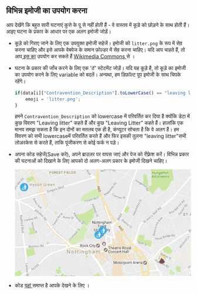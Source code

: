 ## विभिन्न इमोजी का उपयोग करना

आप देखेंगे कि बहुत सारी घटनाएं कुत्ते के पू से नहीं होती हैं - वे वास्तव में कूड़े को छोड़ने के साथ होती हैं। आइए घटना के प्रकार के आधार पर एक अलग इमोजी जोड़ें।

- कूड़े को गिराए जाने के लिए एक उपयुक्त इमोजी सहेजें। इमोजी को `litter.png` के रूप में सेव़ करना चाहिए और इसे आपके वेबपेज के समान फ़ोल्डर में सेव़ करना चाहिए। यदि आप चाहते हैं, तो आप[ इस का](resources/litter.png) उपयोग कर सकते हैं [ Wikimedia Commons ](https://commons.wikimedia.org/wiki/Emoji)से ।

- घटना के प्रकार की जाँच करने के लिए एक 'if' स्टेटमेंट जोड़ें। यदि यह कूड़े है, तो कूड़े का इमोजी का उपयोग करने के लिए variable को बदलें। अन्यथा, हम डिफ़ॉल्ट पूप इमोजी के साथ चिपके रहेंगे।

    ```javascript
    if(data[i]["Contravention_Description"].toLowerCase() == "leaving litter"){
        emoji = 'litter.png';
    }
    ```

    हमने ` Contravention_Description ` को lowercase में परिवर्तित कर दिया है क्योंकि डेटा में कुछ विवरण "Leaving litter" कहते हैं और कुछ "Leaving Litter" कहते हैं। हालांकि एक मानव समझ सकता है कि इन दोनों का मतलब एक ही है, कंप्यूटर सोचता है कि वे अलग हैं। हम विवरण को सभी lowercaseमें परिवर्तित करते हैं और फिर इसकी तुलना "leaving litter"सभी लोअरकेस से करते हैं, ताकि पूंजीकरण से कोई फर्क न पड़े।

- अपना कोड सहेजें(Save करे), अपने ब्राउज़र पर वापस जाएं और पेज को रीफ़्रेश करें। विभिन्न प्रकार की घटनाओं को दिखाने के लिए आपको दो अलग-अलग प्रकार के इमोजी दिखने चाहिए।

    ![कूड़े को छोड़ना](images/multi-emojis.png)

- कोड [यहां ](https://raw.githubusercontent.com/raspberrypilearning/poo-near-you/master/code/worksheet2.html) समाप्त है आपके देखने के लिए ।

